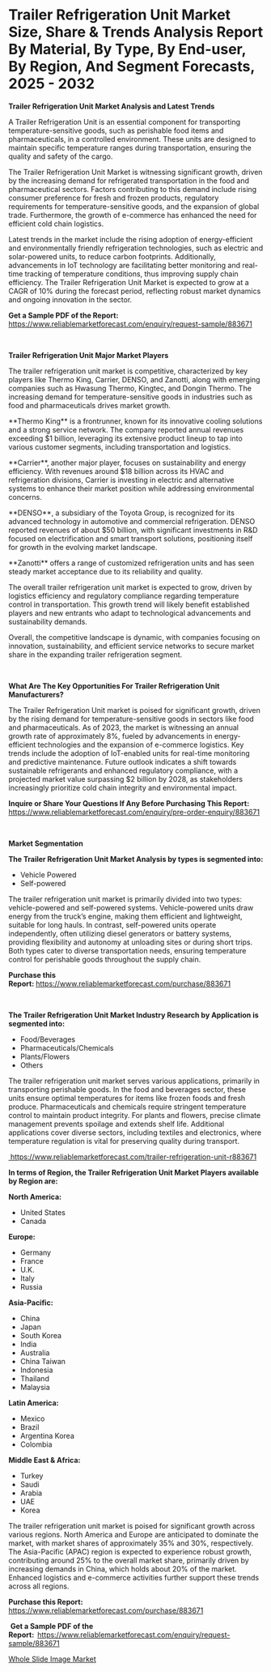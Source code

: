 <p><h1>Trailer Refrigeration Unit Market Size, Share & Trends Analysis Report By Material, By Type, By End-user, By Region, And Segment Forecasts, 2025 - 2032</h1></p><p><strong>Trailer Refrigeration Unit Market Analysis and Latest Trends</strong></p>
<p><p>A Trailer Refrigeration Unit is an essential component for transporting temperature-sensitive goods, such as perishable food items and pharmaceuticals, in a controlled environment. These units are designed to maintain specific temperature ranges during transportation, ensuring the quality and safety of the cargo.</p><p>The Trailer Refrigeration Unit Market is witnessing significant growth, driven by the increasing demand for refrigerated transportation in the food and pharmaceutical sectors. Factors contributing to this demand include rising consumer preference for fresh and frozen products, regulatory requirements for temperature-sensitive goods, and the expansion of global trade. Furthermore, the growth of e-commerce has enhanced the need for efficient cold chain logistics.</p><p>Latest trends in the market include the rising adoption of energy-efficient and environmentally friendly refrigeration technologies, such as electric and solar-powered units, to reduce carbon footprints. Additionally, advancements in IoT technology are facilitating better monitoring and real-time tracking of temperature conditions, thus improving supply chain efficiency. The Trailer Refrigeration Unit Market is expected to grow at a CAGR of 10% during the forecast period, reflecting robust market dynamics and ongoing innovation in the sector.</p></p>
<p><strong>Get a Sample PDF of the Report:&nbsp;</strong> <a href="https://www.reliablemarketforecast.com/enquiry/request-sample/883671?utm_campaign=1130&utm_medium=2&utm_source=Github&utm_content=ia&utm_term=18022025&utm_id=trailer-refrigeration-unit">https://www.reliablemarketforecast.com/enquiry/request-sample/883671</a></p>
<p>&nbsp;</p>
<p><strong>Trailer Refrigeration Unit Major Market Players</strong></p>
<p><p>The trailer refrigeration unit market is competitive, characterized by key players like Thermo King, Carrier, DENSO, and Zanotti, along with emerging companies such as Hwasung Thermo, Kingtec, and Dongin Thermo. The increasing demand for temperature-sensitive goods in industries such as food and pharmaceuticals drives market growth.</p><p>**Thermo King** is a frontrunner, known for its innovative cooling solutions and a strong service network. The company reported annual revenues exceeding $1 billion, leveraging its extensive product lineup to tap into various customer segments, including transportation and logistics.</p><p>**Carrier**, another major player, focuses on sustainability and energy efficiency. With revenues around $18 billion across its HVAC and refrigeration divisions, Carrier is investing in electric and alternative systems to enhance their market position while addressing environmental concerns. </p><p>**DENSO**, a subsidiary of the Toyota Group, is recognized for its advanced technology in automotive and commercial refrigeration. DENSO reported revenues of about $50 billion, with significant investments in R&D focused on electrification and smart transport solutions, positioning itself for growth in the evolving market landscape.</p><p>**Zanotti** offers a range of customized refrigeration units and has seen steady market acceptance due to its reliability and quality. </p><p>The overall trailer refrigeration unit market is expected to grow, driven by logistics efficiency and regulatory compliance regarding temperature control in transportation. This growth trend will likely benefit established players and new entrants who adapt to technological advancements and sustainability demands. </p><p>Overall, the competitive landscape is dynamic, with companies focusing on innovation, sustainability, and efficient service networks to secure market share in the expanding trailer refrigeration segment.</p></p>
<p>&nbsp;</p>
<p><strong>What Are The Key Opportunities For Trailer Refrigeration Unit Manufacturers?</strong></p>
<p><p>The Trailer Refrigeration Unit market is poised for significant growth, driven by the rising demand for temperature-sensitive goods in sectors like food and pharmaceuticals. As of 2023, the market is witnessing an annual growth rate of approximately 8%, fueled by advancements in energy-efficient technologies and the expansion of e-commerce logistics. Key trends include the adoption of IoT-enabled units for real-time monitoring and predictive maintenance. Future outlook indicates a shift towards sustainable refrigerants and enhanced regulatory compliance, with a projected market value surpassing $2 billion by 2028, as stakeholders increasingly prioritize cold chain integrity and environmental impact.</p></p>
<p><strong>Inquire or Share Your Questions If Any Before Purchasing This Report:</strong> <a href="https://www.reliablemarketforecast.com/enquiry/pre-order-enquiry/883671?utm_campaign=1130&utm_medium=2&utm_source=Github&utm_content=ia&utm_term=18022025&utm_id=trailer-refrigeration-unit">https://www.reliablemarketforecast.com/enquiry/pre-order-enquiry/883671</a></p>
<p>&nbsp;</p>
<p><strong>Market Segmentation</strong></p>
<p><strong>The Trailer Refrigeration Unit Market Analysis by types is segmented into:</strong></p>
<p><ul><li>Vehicle Powered</li><li>Self-powered</li></ul></p>
<p><p>The trailer refrigeration unit market is primarily divided into two types: vehicle-powered and self-powered systems. Vehicle-powered units draw energy from the truck’s engine, making them efficient and lightweight, suitable for long hauls. In contrast, self-powered units operate independently, often utilizing diesel generators or battery systems, providing flexibility and autonomy at unloading sites or during short trips. Both types cater to diverse transportation needs, ensuring temperature control for perishable goods throughout the supply chain.</p></p>
<p><strong>Purchase this Report:&nbsp;</strong><a href="https://www.reliablemarketforecast.com/purchase/883671?utm_campaign=1130&utm_medium=2&utm_source=Github&utm_content=ia&utm_term=18022025&utm_id=trailer-refrigeration-unit">https://www.reliablemarketforecast.com/purchase/883671</a></p>
<p>&nbsp;</p>
<p><strong>The Trailer Refrigeration Unit Market Industry Research by Application is segmented into:</strong></p>
<p><ul><li>Food/Beverages</li><li>Pharmaceuticals/Chemicals</li><li>Plants/Flowers</li><li>Others</li></ul></p>
<p><p>The trailer refrigeration unit market serves various applications, primarily in transporting perishable goods. In the food and beverages sector, these units ensure optimal temperatures for items like frozen foods and fresh produce. Pharmaceuticals and chemicals require stringent temperature control to maintain product integrity. For plants and flowers, precise climate management prevents spoilage and extends shelf life. Additional applications cover diverse sectors, including textiles and electronics, where temperature regulation is vital for preserving quality during transport.</p></p>
<p><a href="https://www.reliablemarketforecast.com/trailer-refrigeration-unit-r883671?utm_campaign=1130&utm_medium=2&utm_source=Github&utm_content=ia&utm_term=18022025&utm_id=trailer-refrigeration-unit">&nbsp;https://www.reliablemarketforecast.com/trailer-refrigeration-unit-r883671</a></p>
<p><strong>In terms of Region, the Trailer Refrigeration Unit Market Players available by Region are:</strong></p>
<p>
    <p> <strong> North America: </strong>
        <ul>
            <li>United States</li>
            <li>Canada</li>
        </ul>
        </p> 
    <p> <strong> Europe: </strong>
        <ul>
            <li>Germany</li>
            <li>France</li>
            <li>U.K.</li>
            <li>Italy</li>
            <li>Russia</li>
        </ul>
        </p> 
    <p> <strong> Asia-Pacific: </strong>
        <ul>
            <li>China</li>
            <li>Japan</li>
            <li>South Korea</li>
            <li>India</li>
            <li>Australia</li>
            <li>China Taiwan</li>
            <li>Indonesia</li>
            <li>Thailand</li>
            <li>Malaysia</li>
        </ul>
        </p> 
    <p> <strong> Latin America: </strong>
        <ul>
            <li>Mexico</li>
            <li>Brazil</li>
            <li>Argentina Korea</li>
            <li>Colombia</li>
        </ul>
        </p> 
    <p> <strong> Middle East & Africa: </strong>
        <ul>
            <li>Turkey</li>
            <li>Saudi</li>
            <li>Arabia</li>
            <li>UAE</li>
            <li>Korea</li>
        </ul>
    </p>
    </p>
<p><p>The trailer refrigeration unit market is poised for significant growth across various regions. North America and Europe are anticipated to dominate the market, with market shares of approximately 35% and 30%, respectively. The Asia-Pacific (APAC) region is expected to experience robust growth, contributing around 25% to the overall market share, primarily driven by increasing demands in China, which holds about 20% of the market. Enhanced logistics and e-commerce activities further support these trends across all regions.</p></p>
<p><strong>Purchase this Report: </strong><a href="https://www.reliablemarketforecast.com/purchase/883671?utm_campaign=1130&utm_medium=2&utm_source=Github&utm_content=ia&utm_term=18022025&utm_id=trailer-refrigeration-unit">https://www.reliablemarketforecast.com/purchase/883671</a></p>
<p>&nbsp;<strong>Get a Sample PDF of the Report:&nbsp;&nbsp;</strong><a href="https://www.reliablemarketforecast.com/enquiry/request-sample/883671?utm_campaign=1130&utm_medium=2&utm_source=Github&utm_content=ia&utm_term=18022025&utm_id=trailer-refrigeration-unit">https://www.reliablemarketforecast.com/enquiry/request-sample/883671</a></p>
<p><strong></strong></p>
<p><p><a href="https://github.com/RickHolmes3/Market-Research-Report-List-7/blob/main/whole-slide-image-market.md?utm_campaign=1130&utm_medium=2&utm_source=Github&utm_content=ia&utm_term=18022025&utm_id=trailer-refrigeration-unit">Whole Slide Image Market</a></p></p>